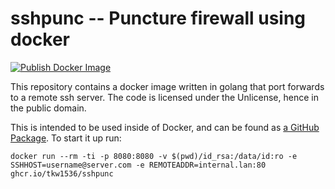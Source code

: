 # sshpunc -- Puncture firewall using docker

[![Publish Docker Image](https://github.com/tkw1536/sshpunc/actions/workflows/docker.yml/badge.svg)](https://github.com/tkw1536/sshpunc/actions/workflows/docker.yml)

This repository contains a docker image written in golang that port forwards to a remote ssh server.
The code is licensed under the Unlicense, hence in the public domain. 

This is intended to be used inside of Docker, and can be found as [a GitHub Package](https://github.com/users/tkw1536/packages/container/package/sshpunc). 
To start it up run:

```
docker run --rm -ti -p 8080:8080 -v $(pwd)/id_rsa:/data/id:ro -e SSHHOST=username@server.com -e REMOTEADDR=internal.lan:80 ghcr.io/tkw1536/sshpunc
```
